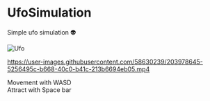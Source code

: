 # UfoSimulation

Simple ufo simulation :alien: <br/>

![Ufo](https://user-images.githubusercontent.com/58630239/203977617-bb1b91de-6300-4578-8509-dfd7c288b4bc.PNG)



https://user-images.githubusercontent.com/58630239/203978645-5256495c-b668-40c0-b41c-213b6694eb05.mp4




Movement with WASD <br/>
Attract with Space bar
